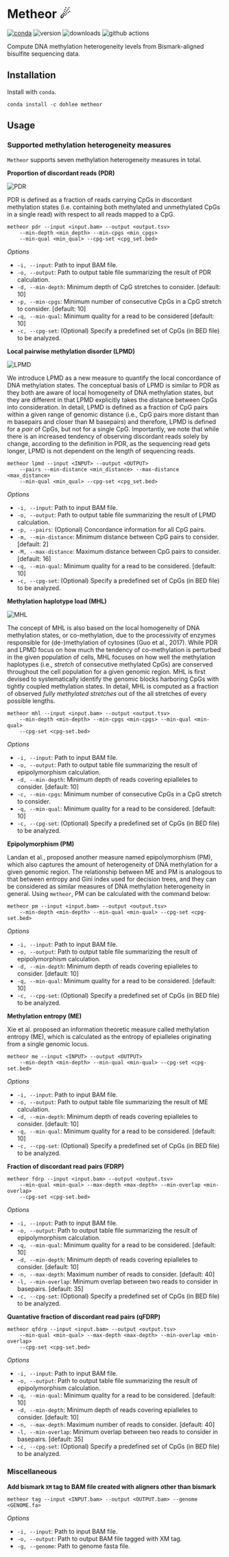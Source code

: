 # Metheor ☄

[![conda](https://anaconda.org/dohlee/metheor/badges/installer/conda.svg)](https://anaconda.org/dohlee/metheor)
![version](https://anaconda.org/dohlee/metheor/badges/version.svg)
![downloads](https://anaconda.org/dohlee/metheor/badges/downloads.svg)
![github actions](https://github.com/dohlee/metheor/actions/workflows/rust.yml/badge.svg)

Compute DNA methylation heterogeneity levels from Bismark-aligned bisulfite sequencing data.

## Installation
Install with `conda`.
```
conda install -c dohlee metheor
```

## Usage

### Supported methylation heterogeneity measures

`Metheor` supports seven methylation heterogeneity measures in total.

**Proportion of discordant reads (PDR)**

![PDR](img/pdr.png)

PDR is defined as a fraction of reads carrying CpGs in discordant methylation states (i.e. containing both methylated and unmethylated CpGs in a single read) with respect to all reads mapped to a CpG.
```
metheor pdr --input <input.bam> --output <output.tsv>
    --min-depth <min_depth> --min-cpgs <min_cpgs>
    --min-qual <min_qual> --cpg-set <cpg_set.bed>
```

*Options*

- `-i, --input`: Path to input BAM file.
- `-o, --output`: Path to output table file summarizing the result of PDR calculation.
- `-d, --min-depth`: Minimum depth of CpG stretches to consider. [default: 10]
- `-p, --min-cpgs`: Minimum number of consecutive CpGs in a CpG stretch to consider. [default: 10]
- `-q, --min-qual`: Minimum quality for a read to be considered [default: 10]
- `-c, --cpg-set`: (Optional) Specify a predefined set of CpGs (in BED file) to be analyzed.

**Local pairwise methylation disorder (LPMD)**

![LPMD](img/lpmd.png)

We introduce LPMD as a new measure to quantify the local concordance of DNA methylation states.
The conceptual basis of LPMD is similar to PDR as they both are aware of local homogeneity of DNA methylation states, but they are different in that LPMD explicitly takes the distance between CpGs into consideration.
In detail, LPMD is defined as a fraction of CpG pairs within a given range of genomic distance (i.e., CpG pairs more distant than m basepairs and closer than M basepairs) and therefore, LPMD is defined for a *pair* of CpGs, but not for a single CpG.
Importantly, we note that while there is an increased tendency of observing discordant reads solely by change, according to the definition in PDR, as the sequencing read gets longer, LPMD is not dependent on the length of sequencing reads.

```
metheor lpmd --input <INPUT> --output <OUTPUT>
    --pairs --min-distance <min_distance> --max-distance <max_distance>
    --min-qual <min_qual> --cpg-set <cpg_set.bed>
```

*Options*

- `-i, --input`: Path to input BAM file.
- `-o, --output`: Path to output table file summarizing the result of LPMD calculation.
- `-p, --pairs`: (Optional) Concordance information for all CpG pairs.
- `-m, --min-distance`: Minimum distance between CpG pairs to consider. [default: 2]
- `-M, --max-distance`: Maximum distance between CpG pairs to consider. [default: 16]
- `-q, --min-qual`: Minimum quality for a read to be considered. [default: 10]
- `-c, --cpg-set`: (Optional) Specify a predefined set of CpGs (in BED file) to be analyzed.

**Methylation haplotype load (MHL)**

![MHL](img/mhl.png)

The concept of MHL is also based on the local homogeneity of DNA methylation states, or co-methylation, due to the processivity of enzymes responsible for (de-)methylation of cytosines (Guo et al., 2017).
While PDR and LPMD focus on how much the tendency of co-methylation is perturbed in the given population of cells, MHL focuses on how well the methylation haplotypes (i.e., *stretch* of consecutive methylated CpGs) are conserved throughout the cell population for a given genomic region.
MHL is first devised to systematically identify the genomic blocks harboring CpGs with tightly coupled methylation states.
In detail, MHL is computed as a fraction of observed *fully methylated stretches* out of the all stretches of every possible lengths.

```
metheor mhl --input <input.bam> --output <output.tsv>
    --min-depth <min-depth> --min-cpgs <min-cpgs> --min-qual <min-qual>
    --cpg-set <cpg-set.bed>
```

*Options*
- `-i, --input`: Path to input BAM file.
- `-o, --output`: Path to output table file summarizing the result of epipolymorphism calculation.
- `-d, --min-depth`: Minimum depth of reads covering epialleles to consider. [default: 10]
- `-c, --min-cpgs`: Minimum number of consecutive CpGs in a CpG stretch to consider.
- `-q, --min-qual`: Minimum quality for a read to be considered. [default: 10]
- `-c, --cpg-set`: (Optional) Specify a predefined set of CpGs (in BED file) to be analyzed.


**Epipolymorphism (PM)**

Landan et al., proposed another measure named epipolymorphism (PM), which also captures the amount of heterogeneity of DNA methylation for a given genomic region. The relationship between ME and PM is analogous to that between entropy and Gini index used for decision trees, and they can be considered as similar measures of DNA methylation heterogeneity in general. Using `metheor`, PM can be calculated with the command below:
```
metheor pm --input <input.bam> --output <output.tsv>
    --min-depth <min-depth> --min-qual <min-qual> --cpg-set <cpg-set.bed>
```

*Options*

- `-i, --input`: Path to input BAM file.
- `-o, --output`: Path to output table file summarizing the result of epipolymorphism calculation.
- `-d, --min-depth`: Minimum depth of reads covering epialleles to consider. [default: 10]
- `-q, --min-qual`: Minimum quality for a read to be considered. [default: 10]
- `-c, --cpg-set`: (Optional) Specify a predefined set of CpGs (in BED file) to be analyzed.

**Methylation entropy (ME)**

Xie et al. proposed an information theoretic measure called methylation entropy (ME), which is calculated as the entropy of epialleles originating from a single genomic locus. 
```
metheor me --input <INPUT> --output <OUTPUT>
    --min-depth <min-depth> --min-qual <min-qual> --cpg-set <cpg-set.bed>
```

*Options*

- `-i, --input`: Path to input BAM file.
- `-o, --output`: Path to output table file summarizing the result of ME calculation.
- `-d, --min-depth`: Minimum depth of reads covering epialleles to consider. [default: 10]
- `-q, --min-qual`: Minimum quality for a read to be considered. [default: 10]
- `-c, --cpg-set`: (Optional) Specify a predefined set of CpGs (in BED file) to be analyzed.

**Fraction of discordant read pairs (FDRP)**

```
metheor fdrp --input <input.bam> --output <output.tsv>
    --min-qual <min-qual> --max-depth <max-depth> --min-overlap <min-overlap>
    --cpg-set <cpg-set.bed>
```

*Options*

- `-i, --input`: Path to input BAM file.
- `-o, --output`: Path to output table file summarizing the result of epipolymorphism calculation.
- `-q, --min-qual`: Minimum quality for a read to be considered. [default: 10]
- `-d, --min-depth`: Minimum depth of reads covering epialleles to consider. [default: 10]
- `-n, --max-depth`: Maximum number of reads to consider. [default: 40]
- `-l, --min-overlap`: Minimum overlap between two reads to consider in basepairs. [default: 35]
- `-c, --cpg-set`: (Optional) Specify a predefined set of CpGs (in BED file) to be analyzed.

**Quantative fraction of discordant read pairs (qFDRP)**

```
metheor qfdrp --input <input.bam> --output <output.tsv>
    --min-qual <min-qual> --max-depth <max-depth> --min-overlap <min-overlap>
    --cpg-set <cpg-set.bed>
```

*Options*

- `-i, --input`: Path to input BAM file.
- `-o, --output`: Path to output table file summarizing the result of epipolymorphism calculation.
- `-q, --min-qual`: Minimum quality for a read to be considered. [default: 10]
- `-d, --min-depth`: Minimum depth of reads covering epialleles to consider. [default: 10]
- `-n, --max-depth`: Maximum number of reads to consider. [default: 40]
- `-l, --min-overlap`: Minimum overlap between two reads to consider in basepairs. [default: 35]
- `-c, --cpg-set`: (Optional) Specify a predefined set of CpGs (in BED file) to be analyzed.

### Miscellaneous

**Add bismark `XM` tag to BAM file created with aligners other than bismark**
```
metheor tag --input <INPUT.bam> --output <OUTPUT.bam> --genome <GENOME.fa>
```

*Options*

- `-i, --input`: Path to input BAM file.
- `-o, --output`: Path to output BAM file tagged with XM tag.
- `-g, --genome`: Path to genome fasta file.